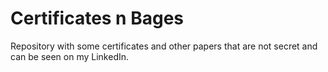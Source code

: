 # Certificates n Bages
 Repository with some certificates and other papers that are not secret and can be seen on my LinkedIn.

